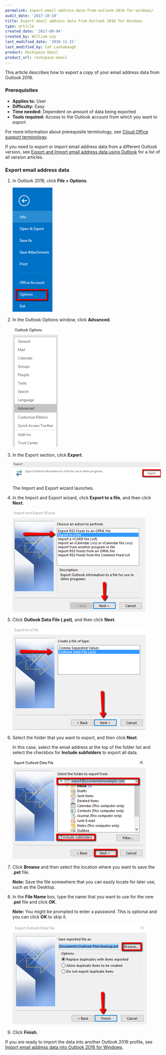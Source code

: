 ```yaml
---
permalink: export-email-address-data-from-outlook-2016-for-windows/
audit_date: '2017-10-19'
title: Export email address data from Outlook 2016 for Windows
type: article
created_date: '2017-09-04'
created_by: William Loy
last_modified_date: '2018-11-15'
last_modified_by: Cat Lookabaugh
product: Rackspace Email
product_url: rackspace-email
---
```


This article describes how to export a copy of your email address data from Outlook 2016.

### Prerequisites

- **Applies to:** User
- **Difficulty:** Easy
- **Time needed:** Dependent on amount of data being exported
- **Tools required:**  Access to the Outlook account from which you want to export

For more information about prerequisite terminology, see [Cloud Office support terminology](/how-to/cloud-office-support-terminology/).

If you need to export or import email address data from a different Outlook version, see [Export and Import email address data using Outlook](/how-to/export-and-import-email-address-data-using-outlook) for a list of all version articles.


### Export email address data

1. In Outlook 2016, click **File > Options**.

   <img src="options2016.png" />

2. In the Outlook Options window, click **Advanced**.

   <img src="advanced2016.png" />

3. In the Export section, click **Export**.

   <img src="export2016.png" />

   The Import and Export wizard launches.

4. In the Import and Export wizard, click **Export to a file**, and then click **Next**.

   <img src="export_to_file2016.png" />

5. Click **Outlook Data File (.pst)**, and then click **Next**.

   <img src="outlook_data_file2016.png" />

6. Select the folder that you want to export, and then click **Next**.

   In this case, select the email address at the top of the folder list and select the checkbox for **Include subfolders** to export all data.  

   <img src="export_folder_list2016.png" />

7. Click **Browse** and then select the location where you want to save the **.pst** file.

   **Note:** Save the file somewhere that you can easily locate for later use, such as the Desktop.

8. In the **File Name** box, type the name that you want to use for the new **.pst** file and click **OK**.

   **Note:** You might be prompted to enter a password. This is optional and you can click **OK** to skip it.

   <img src="browse_finish2016.png" />

9. Click **Finish**.


If you are ready to import the data into another Outlook 2016 profile, see [Import email address data into Outlook 2016 for Windows](/how-to/import-email-address-data-into-outlook-2016-for-windows).
